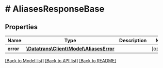 # # AliasesResponseBase

## Properties

Name | Type | Description | Notes
------------ | ------------- | ------------- | -------------
**error** | [**\Datatrans\Client\Model\AliasesError**](AliasesError.md) |  | [optional]

[[Back to Model list]](../../README.md#models) [[Back to API list]](../../README.md#endpoints) [[Back to README]](../../README.md)
